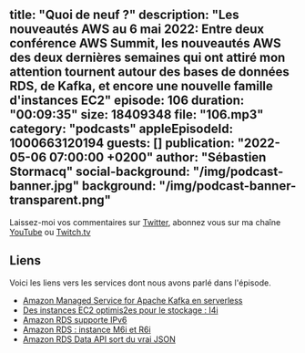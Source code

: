 title: "Quoi de neuf ?"
description: "Les nouveautés AWS au 6 mai 2022: Entre deux conférence AWS Summit, les nouveautés AWS des deux dernières semaines qui ont attiré mon attention tournent autour des bases de données RDS, de Kafka, et encore une nouvelle famille d'instances EC2"
episode: 106
duration: "00:09:35"
size: 18409348
file: "106.mp3"
category: "podcasts"
appleEpisodeId: 1000663120194
guests: []
publication: "2022-05-06 07:00:00 +0200"
author: "Sébastien Stormacq"
social-background: "/img/podcast-banner.jpg"
background: "/img/podcast-banner-transparent.png"
---

Laissez-moi vos commentaires sur [Twitter](https://twitter.com/sebsto), abonnez vous sur ma chaîne [YouTube](https://www.youtube.com/sebsto) ou [Twitch.tv](https://www.twitch.tv/sebAWS)

## Liens

Voici les liens vers les services dont nous avons parlé dans l'épisode.

- [Amazon Managed Service for Apache Kafka en serverless](https://aws.amazon.com/blogs/aws/amazon-msk-serverless-now-generally-available-no-more-capacity-planning-for-your-managed-kafka-clusters/)
- [Des instances EC2 optimis2es pour le stockage : I4i](https://aws.amazon.com/blogs/aws/new-storage-optimized-amazon-ec2-instances-i4i-powered-by-intel-xeon-scalable-ice-lake-processors/)
- [Amazon RDS supporte IPv6](https://aws.amazon.com/about-aws/whats-new/2022/04/amazon-rds-supports-ipv6/)
- [Amazon RDS : instance M6i et R6i](https://aws.amazon.com/about-aws/whats-new/2022/04/amazon-rds-mysql-m6i-r6i-instances-instance-sizes-128-vcpus-1024-gib-ram/)
- [Amazon RDS Data API sort du vrai JSON](https://docs.aws.amazon.com/AmazonRDS/latest/AuroraUserGuide/data-api.html#data-api-json)